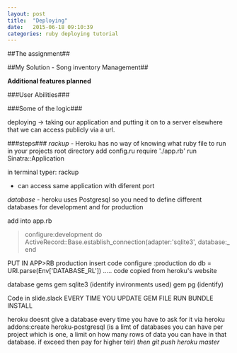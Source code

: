 ```yaml
---
layout: post
title:  "Deploying"
date:   2015-06-18 09:10:39
categories: ruby deploying tutorial
---
```


##The assignment##

##My Solution - Song inventory Management##

**Additional features planned** 
 
###User Abilities###

###Some of the logic###


deploying -> taking our application and putting it on to a server elsewhere that we can access publicly via a url.

###steps###
*rackup* - Heroku has no way of knowing what ruby file to run
  in your projects root directory add config.ru
  require './app.rb'
  run Sinatra::Application
  
  in terminal typer: rackup
  
  * can access same application with diferent port
  
  
*database* - heroku uses Postgresql so you need to define different databases for development and for production

add into app.rb 
> configure:development do
ActiveRecord::Base.establish_connection(adapter:'sqlite3', database:_
> end

PUT IN APP>RB
production insert code
configure :production do 
db = URI.parse(Env['DATABASE_RL'])
.....
code copied from heroku's website

database gems
gem sqlite3 (identify invironments used)
gem pg (identify)

Code in slide.slack
EVERY TIME YOU UPDATE GEM FILE RUN BUNDLE INSTALL


heroku doesnt give a database every time you have to ask for it
via heroku addons:create heroku-postgresql
(is a limt of databases you can have per project which is one, a limit on how many rows of data you can have in that database. if exceed then pay for higher teir)
*then git push heroku master*

